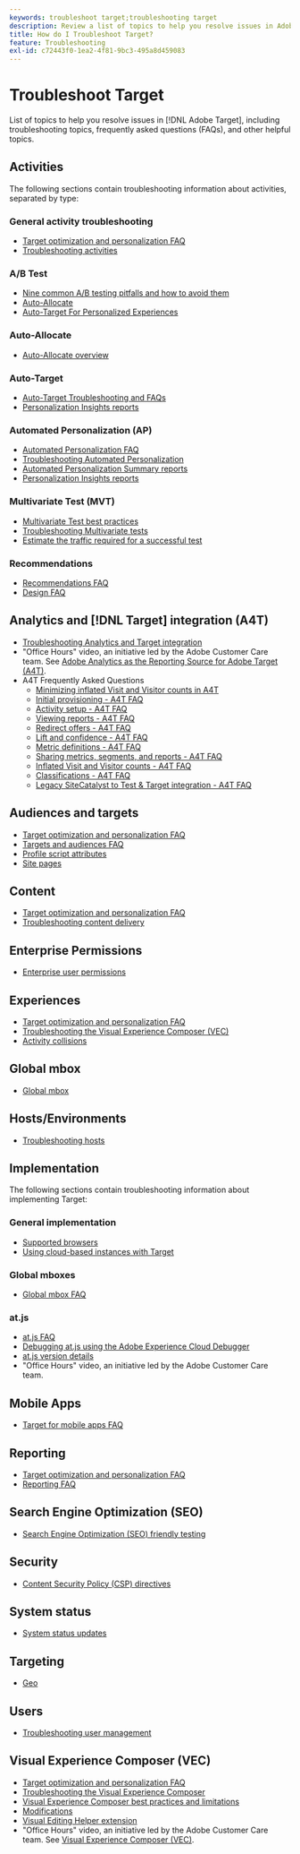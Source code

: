 ```yaml
---
keywords: troubleshoot target;troubleshooting target
description: Review a list of topics to help you resolve issues in Adobe Target, including troubleshooting topics, frequently asked questions (FAQs), and other helpful topics.
title: How do I Troubleshoot Target?
feature: Troubleshooting
exl-id: c72443f0-1ea2-4f81-9bc3-495a8d459083
---
```

# Troubleshoot Target

List of topics to help you resolve issues in [!DNL Adobe Target], including troubleshooting topics, frequently asked questions (FAQs), and other helpful topics.

## Activities

The following sections contain troubleshooting information about activities, separated by type:

### General activity troubleshooting

* [Target optimization and personalization FAQ](/help/main/c-intro/cmp-target-standard-cheatsheet.md)
* [Troubleshooting activities](/help/main/c-activities/c-troubleshooting-activities/troubleshooting-activities.md)

### A/B Test

* [Nine common A/B testing pitfalls and how to avoid them](/help/main/c-activities/t-test-ab/common-ab-testing-pitfalls.md)
* [Auto-Allocate](/help/main/c-activities/automated-traffic-allocation/automated-traffic-allocation.md)
* [Auto-Target For Personalized Experiences](/help/main/c-activities/auto-target/auto-target-to-optimize.md)

### Auto-Allocate

* [Auto-Allocate overview](/help/main/c-activities/automated-traffic-allocation/automated-traffic-allocation.md#section_0E72C1D72DE74F589F965D4B1763E5C3)

### Auto-Target

* [Auto-Target Troubleshooting and FAQs](/help/main/c-activities/auto-target/auto-target-troubleshooting-faqs.md)
* [Personalization Insights reports](/help/main/c-reports/c-personalization-insights-reports/personalization-insights-reports.md)

### Automated Personalization (AP)

* [Automated Personalization FAQ](/help/main/c-activities/t-automated-personalization/automated-personalization-faq.md)
* [Troubleshooting Automated Personalization](/help/main/c-activities/t-automated-personalization/ap-trouble.md)
* [Automated Personalization Summary reports](/help/main/c-reports/personalization-reports/reports-ap.md)
* [Personalization Insights reports](/help/main/c-reports/c-personalization-insights-reports/personalization-insights-reports.md)

### Multivariate Test (MVT)

* [Multivariate Test best practices](/help/main/c-activities/c-multivariate-testing/best-practices.md)
* [Troubleshooting Multivariate tests](/help/main/c-activities/c-multivariate-testing/best-practices.md)
* [Estimate the traffic required for a successful test](/help/main/c-activities/c-multivariate-testing/t-create-multivariate-test/traffic-estimator.md)

### Recommendations

* [Recommendations FAQ](/help/main/c-recommendations/c-recommendations-faq/recommendations-faq.md)
* [Design FAQ](/help/main/c-recommendations/c-design-overview/template-faq.md)

## Analytics and [!DNL Target] integration (A4T)

* [Troubleshooting Analytics and Target integration](/help/main/c-integrating-target-with-mac/a4t/c-a4t-troubleshooting/a4t-troubleshooting.md)
* "Office Hours" video, an initiative led by the Adobe Customer Care team. See [Adobe Analytics as the Reporting Source for Adobe Target (A4T)](/help/main/c-integrating-target-with-mac/a4t/a4t.md).
* A4T Frequently Asked Questions
  * [Minimizing inflated Visit and Visitor counts in A4T](/help/main/c-integrating-target-with-mac/a4t/c-a4t-troubleshooting/minimizing-inflated-visit-and-visitor-counts-a4t.md)
  * [Initial provisioning - A4T FAQ](/help/main/c-integrating-target-with-mac/a4t/r-a4t-faq/a4t-faq-initial-provisioning.md)
  * [Activity setup - A4T FAQ](/help/main/c-integrating-target-with-mac/a4t/r-a4t-faq/a4t-faq-activity-setup.md)
  * [Viewing reports - A4T FAQ](/help/main/c-integrating-target-with-mac/a4t/r-a4t-faq/a4t-faq-viewing-reports.md)
  * [Redirect offers - A4T FAQ](/help/main/c-integrating-target-with-mac/a4t/r-a4t-faq/a4t-faq-redirect-offers.md)
  * [Lift and confidence - A4T FAQ](/help/main/c-integrating-target-with-mac/a4t/r-a4t-faq/a4t-faq-lift-and-confidence.md)
  * [Metric definitions - A4T FAQ](/help/main/c-integrating-target-with-mac/a4t/r-a4t-faq/a4t-faq-metric-definition.md)
  * [Sharing metrics, segments, and reports - A4T FAQ](/help/main/c-target/c-troubleshooting-targets-and-audiences/a4t-faq-sharing-metrics-audiences-reports.md)
  * [Inflated Visit and Visitor counts - A4T FAQ](/help/main/c-integrating-target-with-mac/a4t/r-a4t-faq/a4t-faq-inflated-visit-and-visitor-counts.md)
  * [Classifications - A4T FAQ](/help/main/c-integrating-target-with-mac/a4t/r-a4t-faq/a4t-faq-classifications.md)
  * [Legacy SiteCatalyst to Test & Target integration - A4T FAQ](/help/main/c-integrating-target-with-mac/a4t/r-a4t-faq/a4t-faq-old-integration.md)

## Audiences and targets

* [Target optimization and personalization FAQ](/help/main/c-intro/cmp-target-standard-cheatsheet.md)
* [Targets and audiences FAQ](/help/main/c-target/c-troubleshooting-targets-and-audiences/troubleshooting-targets-and-audiences.md)
* [Profile script attributes](/help/main/c-target/c-visitor-profile/profile-parameters.md)
* [Site pages](/help/main/c-target/c-audiences/c-target-rules/site-pages.md)

## Content

* [Target optimization and personalization FAQ](/help/main/c-intro/cmp-target-standard-cheatsheet.md)
* [Troubleshooting content delivery](/help/main/c-activities/c-troubleshooting-activities/content-trouble.md)

## Enterprise Permissions

* [Enterprise user permissions](/help/main/administrating-target/c-user-management/property-channel/property-channel.md)

## Experiences

* [Target optimization and personalization FAQ](/help/main/c-intro/cmp-target-standard-cheatsheet.md)
* [Troubleshooting the Visual Experience Composer (VEC)](/help/main/c-experiences/c-visual-experience-composer/r-troubleshoot-composer/troubleshoot-composer.md)
* [Activity collisions](/help/main/c-experiences/c-visual-experience-composer/activity-collisions.md)

## Global mbox

* [Global mbox](https://experienceleague.corp.adobe.com/docs/target-dev/developer/client-side/global-mbox/global-mbox-faq.html)

## Hosts/Environments

* [Troubleshooting hosts](/help/main/administrating-target/hosts.md)

## Implementation

The following sections contain troubleshooting information about implementing Target:

### General implementation

* [Supported browsers](https://experienceleague.corp.adobe.com/docs/target-dev/developer/implementation/supported-browsers.html)
* [Using cloud-based instances with Target](https://experienceleague.corp.adobe.com/docs/target-dev/developer/client-side/at-js-implementation/functions-overview/targeting-using-cloud-based-instances.html)

### Global mboxes

* [Global mbox FAQ](https://experienceleague.corp.adobe.com/docs/target-dev/developer/client-side/global-mbox/global-mbox-faq.html)

### at.js

* [at.js FAQ](https://experienceleague.corp.adobe.com/docs/target-dev/developer/client-side/at-js-implementation/target-atjs-faq.html/)
* [Debugging at.js using the Adobe Experience Cloud Debugger](https://experienceleague.corp.adobe.com/docs/target-dev/developer/client-side/at-js-implementation/functions-overview/target-debugging-atjs.html)
* [at.js version details](https://experienceleague.corp.adobe.com/docs/target-dev/developer/client-side/at-js-implementation/target-atjs-versions.html)
* "Office Hours" video, an initiative led by the Adobe Customer Care team.

## Mobile Apps

* [Target for mobile apps FAQ](https://experienceleague.corp.adobe.com/docs/target-dev/developer/mobile-apps/mobile-faq.html)

## Reporting

* [Target optimization and personalization FAQ](/help/main/c-intro/cmp-target-standard-cheatsheet.md)
* [Reporting FAQ](/help/main/c-reports/reporting-frequently-asked-questions.md)

## Search Engine Optimization (SEO)

* [Search Engine Optimization (SEO) friendly testing](https://experienceleague.corp.adobe.com/docs/target-dev/developer/client-side/at-js-implementation/at-js/how-atjs-works.html)

## Security

* [Content Security Policy (CSP) directives](https://experienceleague.corp.adobe.com/docs/target-dev/developer/implementation/privacy/content-security-policy.html)

## System status

* [System status updates](/help/main/r-release-notes/system-status-updates.md)

## Targeting

* [Geo](/help/main/c-target/c-audiences/c-target-rules/geo.md)

## Users

* [Troubleshooting user management](/help/main/administrating-target/c-user-management/c-user-management/troubleshooting-user-management.md)

## Visual Experience Composer (VEC)

* [Target optimization and personalization FAQ](/help/main/c-intro/cmp-target-standard-cheatsheet.md)
* [Troubleshooting the Visual Experience Composer](/help/main/c-experiences/c-visual-experience-composer/r-troubleshoot-composer/troubleshoot-composer.md)
* [Visual Experience Composer best practices and limitations](/help/main/c-experiences/c-visual-experience-composer/experience-composer-best-practices.md)
* [Modifications](/help/main/c-experiences/c-visual-experience-composer/c-vec-code-editor/vec-code-editor.md)
* [Visual Editing Helper extension](/help/main/c-experiences/c-visual-experience-composer/r-troubleshoot-composer/visual-editing-helper-extension.md)
* "Office Hours" video, an initiative led by the Adobe Customer Care team. See [Visual Experience Composer (VEC)](/help/main/c-experiences/c-visual-experience-composer/visual-experience-composer.md).
